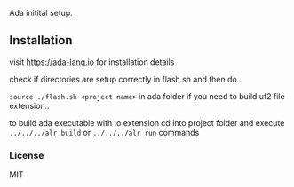 Ada initital setup.

## Installation

visit https://ada-lang.io for installation details

 check if directories are setup correctly in flash.sh and then do..

``` source ./flash.sh <project name> ``` in ada folder if you need to build uf2 file extension..

to build ada executable with .o extension cd into project folder and execute ``` ../../../alr build ``` or ``` ../../../alr run ``` commands

### License

MIT
